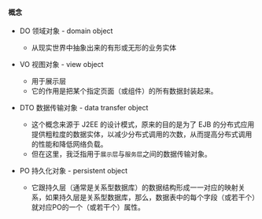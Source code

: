 #### 概念

- DO 领域对象 - domain object
    - 从现实世界中抽象出来的有形或无形的业务实体
    
- VO 视图对象 - view object
    - 用于展示层
    - 它的作用是把某个指定页面（或组件）的所有数据封装起来。
    
- DTO 数据传输对象 - data transfer object
    - 这个概念来源于 J2EE 的设计模式，原来的目的是为了 EJB 的分布式应用提供粗粒度的数据实体，以减少分布式调用的次数，从而提高分布式调用的性能和降低网络负载。
    - 但在这里，我泛指用于`展示层`与`服务层`之间的数据传输对象。
    
- PO 持久化对象 - persistent object
    - 它跟持久层（通常是关系型数据库）的数据结构形成一一对应的映射关系，如果持久层是关系型数据库，那么，数据表中的每个字段（或若干个）就对应PO的一个（或若干个）属性。